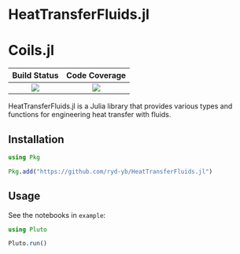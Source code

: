# HeatTransferFluids.jl

# Coils.jl

| **Build Status**                          | **Code Coverage**               |
|:-----------------------------------------:|:-------------------------------:|
| [![][CI-img]][CI-url] | [![][codecov-img]][codecov-url] |

HeatTransferFluids.jl is a Julia library that provides various types and functions for engineering heat transfer with fluids.

## Installation

```julia
using Pkg

Pkg.add("https://github.com/ryd-yb/HeatTransferFluids.jl")
```

## Usage

See the notebooks in `example`:

```julia
using Pluto

Pluto.run()
```


[CI-img]: https://github.com/ryd-yb/HeatTransferFluids.jl/actions/workflows/CI.yml/badge.svg
[CI-url]: https://github.com/ryd-yb/HeatTransferFluids.jl/actions/workflows/CI.yml

[codecov-img]:  https://codecov.io/gh/ryd-yb/HeatTransferFluids.jl/branch/main/graph/badge.svg?token=CNF55N4HDZ
[codecov-url]: https://codecov.io/gh/ryd-yb/HeatTransferFluids.jl
